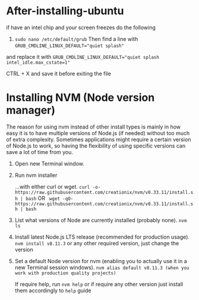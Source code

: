 # After-installing-ubuntu
if have an intel chip and your screen freezes do the following

1) ```sudo nano /etc/default/grub```
Then find a line with ```GRUB_CMDLINE_LINUX_DEFAULT="quiet splash" ```

and replace it with ```GRUB_CMDLINE_LINUX_DEFAULT="quiet splash intel_idle.max_cstate=1"```

CTRL + X and save it before exiting the file


# Installing NVM (Node version manager)
The reason for using nvm instead of other install types is mainly in how easy it is to have multiple versions of Node.js (if needed) without too much of extra complexity. Sometimes applications might require a certain version of Node.js to work, so having the flexibility of using specific versions can save a lot of time from you.

1) Open new Terminal window.
2) Run nvm installer

     ...with either curl or wget.
         ```curl -o- https://raw.githubusercontent.com/creationix/nvm/v0.33.11/install.sh | bash```
        OR ``` wget -qO- https://raw.githubusercontent.com/creationix/nvm/v0.33.11/install.sh | bash```

3) List what versions of Node are currently installed (probably none).
    ```nvm ls```
4) Install latest Node.js LTS release (recommended for production usage).
     ```nvm install v8.11.3``` or any other required version, just change the version
  
5) Set a default Node version for nvm (enabling you to actually use it in a new Terminal session windows).
   ```nvm alias default v8.11.3 (when you work with production quality projects)```
   
   If require help, run ```nvm help``` or if require any other version just install them accordingly to ```help``` guide

